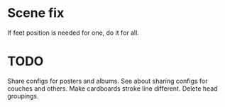# Scene fix
If feet position is needed for one, do it for all.

# TODO
Share configs for posters and albums.
See about sharing configs for couches and others.
Make cardboards stroke line different.
Delete head groupings.
